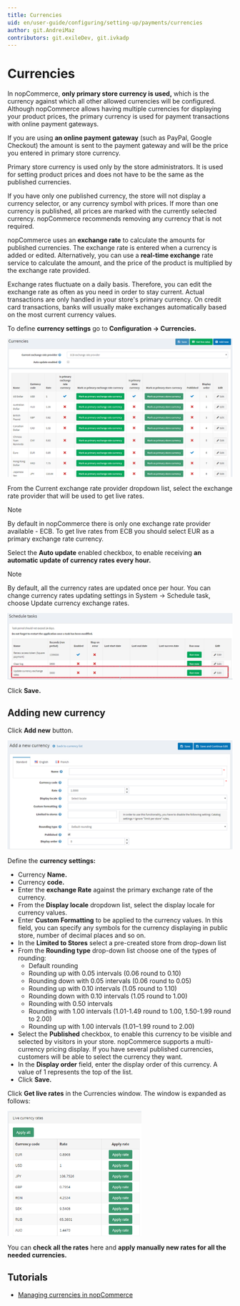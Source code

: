 ```yaml
---
title: Currencies
uid: en/user-guide/configuring/setting-up/payments/currencies
author: git.AndreiMaz
contributors: git.exileDev, git.ivkadp
---
```


# Currencies

In nopCommerce, **only primary store currency is used,** which is the currency against which all other allowed currencies will be configured. Although nopCommerce allows having multiple currencies for displaying your product prices, the primary currency is used for payment transactions with online payment gateways.

If you are using **an online payment gateway** (such as PayPal, Google Checkout) the amount is sent to the payment gateway and will be the price you entered in primary store currency.

Primary store currency is used only by the store administrators. It is used for setting product prices and does not have to be the same as the published currencies.

If you have only one published currency, the store will not display a currency selector, or any currency symbol with prices. If more than one currency is published, all prices are marked with the currently selected currency. nopCommerce recommends removing any currency that is not required.

nopCommerce uses an **exchange rate** to calculate the amounts for published currencies. The exchange rate is entered when a currency is added or edited. Alternatively, you can use a **real-time exchange** rate service to calculate the amount, and the price of the product is multiplied by the exchange rate provided.

Exchange rates fluctuate on a daily basis. Therefore, you can edit the exchange rate as often as you need in order to stay current. Actual transactions are only handled in your store's primary currency. On credit card transactions, banks will usually make exchanges automatically based on the most current currency values.

To define **currency settings** go to **Configuration → Currencies.**

![currencies1](_static/currencies/currencies1.png)

From the Current exchange rate provider dropdown list, select the exchange rate provider that will be used to get live rates.

> [!NOTE]
>
> By default in nopCommerce there is only one exchange rate provider available - ECB. To get live rates from ECB you should select EUR as a primary exchange rate currency.

 Select the **Auto update** enabled checkbox, to enable receiving **an automatic update of currency rates every hour.**

> [!NOTE]
>
> By default, all the currency rates are updated once per hour. You can change currency rates updating settings in System → Schedule task, choose Update currency exchange rates.

![currencies2](_static/currencies/currencies2.png)

 Click **Save.**

## Adding new currency

Click **Add new** button.

![currencies3](_static/currencies/currencies3.png)

Define the **currency settings:**

* Currency **Name.**
* Currency **code.**
* Enter the **exchange Rate** against the primary exchange rate of the currency.
* From the **Display locale** dropdown list, select the display locale for currency values.
* Enter **Custom Formatting** to be applied to the currency values. In this field, you can specify any symbols for the currency displaying in public store, number of decimal places and so on.
* In the **Limited to Stores** select a pre-created store from drop-down list
* From the **Rounding type** drop-down list choose one of the types of rounding:
  * Default rounding
  * Rounding up with 0.05 intervals (0.06 round to 0.10)
  * Rounding down with 0.05 intervals (0.06 round to 0.05)
  * Rounding up with 0.10 intervals (1.05 round to 1.10)
  * Rounding down with 0.10 intervals (1.05 round to 1.00)
  * Rounding with 0.50 intervals
  * Rounding with 1.00 intervals (1.01-1.49 round to 1.00, 1.50-1.99 round to 2.00)
  * Rounding up with 1.00 intervals (1.01–1.99 round to 2.00)
* Select the **Published** checkbox, to enable this currency to be visible and selected by visitors in your store. nopCommerce supports a multi-currency pricing display. If you have several published currencies, customers will be able to select the currency they want.
* In the **Display order** field, enter the display order of this currency. A value of 1 represents the top of the list.
* Click **Save.**

Click **Get live rates** in the Currencies window. The window is expanded as follows:

![currencies4](_static/currencies/currencies4.png)

You can **check all the rates** here and **apply manually new rates for all the needed currencies.**

## Tutorials

* [Managing currencies in nopCommerce](https://www.youtube.com/watch?v=2nzVxGyc5-M)
